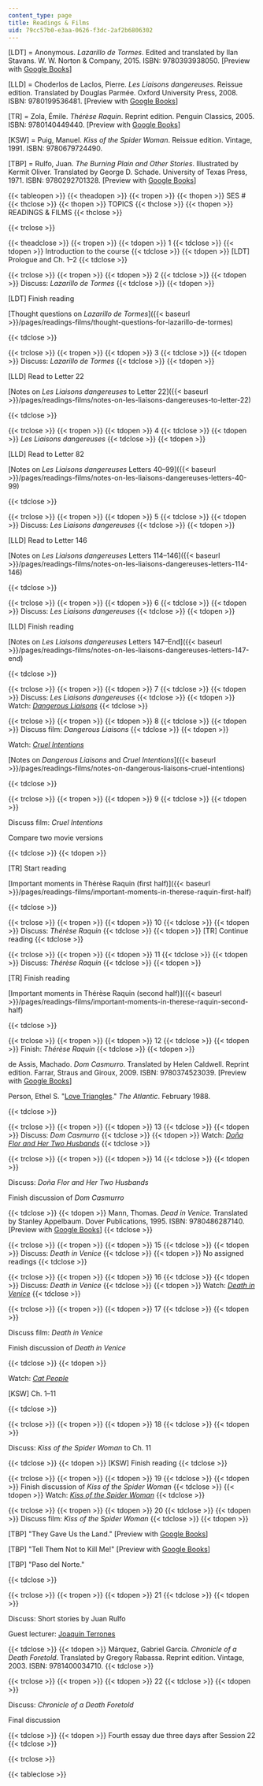 ```yaml
---
content_type: page
title: Readings & Films
uid: 79cc57b0-e3aa-0626-f3dc-2af2b6806302
---
```


\[LDT\] = Anonymous. _Lazarillo de Tormes_. Edited and translated by Ilan Stavans. W. W. Norton & Company, 2015. ISBN: 9780393938050. \[Preview with [Google Books](https://books.google.com/books?id=MpfBCwAAQBAJ&lpg=PP1&dq=lazarillo%20de%20tormes%202015&pg=PP1#v=onepage&q&f=false)\]

\[LLD\] = Choderlos de Laclos, Pierre. _Les Liaisons dangereuses_. Reissue edition. Translated by Douglas Parmée. Oxford University Press, 2008. ISBN: 9780199536481. \[Preview with [Google Books](https://books.google.com/books?id=U70UDAAAQBAJ&lpg=PR4&dq=les%20liaisons%20dangereuses%20oxford%20university%20press&pg=PP1#v=onepage&q&f=false)\]

\[TR\] = Zola, Émile. _Thérèse Raquin_. Reprint edition. Penguin Classics, 2005. ISBN: 9780140449440. \[Preview with [Google Books](https://books.google.com/books?id=418_uvMEPJQC&lpg=PT263&dq=therese%20raquin%20penguin&pg=PP1#v=onepage&q&f=false)\]

\[KSW\] = Puig, Manuel. _Kiss of the Spider Woman_. Reissue edition. Vintage, 1991. ISBN: 9780679724490.

\[TBP\] = Rulfo, Juan. _The Burning Plain and Other Stories_. Illustrated by Kermit Oliver. Translated by George D. Schade. University of Texas Press, 1971. ISBN: 9780292701328. \[Preview with [Google Books](https://books.google.com/books?id=nf_eDyxtbD0C&lpg=PP1&dq=jean%20rulfo%20tell%20them%20not%20to%20kill%20me%20luvina&pg=PP1#v=onepage&q&f=false)\]

{{< tableopen >}}
{{< theadopen >}}
{{< tropen >}}
{{< thopen >}}
SES #
{{< thclose >}}
{{< thopen >}}
TOPICS
{{< thclose >}}
{{< thopen >}}
READINGS & FILMS
{{< thclose >}}

{{< trclose >}}

{{< theadclose >}}
{{< tropen >}}
{{< tdopen >}}
1
{{< tdclose >}}
{{< tdopen >}}
Introduction to the course
{{< tdclose >}}
{{< tdopen >}}
\[LDT\] Prologue and Ch. 1–2
{{< tdclose >}}

{{< trclose >}}
{{< tropen >}}
{{< tdopen >}}
2
{{< tdclose >}}
{{< tdopen >}}
Discuss: _Lazarillo de Tormes_
{{< tdclose >}}
{{< tdopen >}}


\[LDT\] Finish reading

[Thought questions on _Lazarillo de Tormes_]({{< baseurl >}}/pages/readings-films/thought-questions-for-lazarillo-de-tormes)


{{< tdclose >}}

{{< trclose >}}
{{< tropen >}}
{{< tdopen >}}
3
{{< tdclose >}}
{{< tdopen >}}
Discuss: _Lazarillo de Tormes_
{{< tdclose >}}
{{< tdopen >}}


\[LLD\] Read to Letter 22

[Notes on _Les Liaisons dangereuses_ to Letter 22]({{< baseurl >}}/pages/readings-films/notes-on-les-liaisons-dangereuses-to-letter-22)


{{< tdclose >}}

{{< trclose >}}
{{< tropen >}}
{{< tdopen >}}
4
{{< tdclose >}}
{{< tdopen >}}
_Les Liaisons dangereuses_
{{< tdclose >}}
{{< tdopen >}}


\[LLD\] Read to Letter 82

[Notes on _Les Liaisons dangereuses_ Letters 40–99]({{< baseurl >}}/pages/readings-films/notes-on-les-liaisons-dangereuses-letters-40-99)


{{< tdclose >}}

{{< trclose >}}
{{< tropen >}}
{{< tdopen >}}
5
{{< tdclose >}}
{{< tdopen >}}
Discuss: _Les Liaisons dangereuses_
{{< tdclose >}}
{{< tdopen >}}


\[LLD\] Read to Letter 146

[Notes on _Les Liaisons dangereuses_ Letters 114–146]({{< baseurl >}}/pages/readings-films/notes-on-les-liaisons-dangereuses-letters-114-146)


{{< tdclose >}}

{{< trclose >}}
{{< tropen >}}
{{< tdopen >}}
6
{{< tdclose >}}
{{< tdopen >}}
Discuss: _Les Liaisons dangereuses_
{{< tdclose >}}
{{< tdopen >}}


\[LLD\] Finish reading

[Notes on _Les Liaisons dangereuses_ Letters 147–End]({{< baseurl >}}/pages/readings-films/notes-on-les-liaisons-dangereuses-letters-147-end)


{{< tdclose >}}

{{< trclose >}}
{{< tropen >}}
{{< tdopen >}}
7
{{< tdclose >}}
{{< tdopen >}}
Discuss: _Les Liaisons dangereuses_
{{< tdclose >}}
{{< tdopen >}}
Watch: _[Dangerous Liaisons](http://www.imdb.com/title/tt0094947/?ref_=nv_sr_1)_
{{< tdclose >}}

{{< trclose >}}
{{< tropen >}}
{{< tdopen >}}
8
{{< tdclose >}}
{{< tdopen >}}
Discuss film: _Dangerous Liaisons_
{{< tdclose >}}
{{< tdopen >}}


Watch: _[Cruel Intentions](http://www.imdb.com/title/tt0139134/?ref_=nv_sr_1)_

[Notes on _Dangerous Liaisons_ and _Cruel Intentions_]({{< baseurl >}}/pages/readings-films/notes-on-dangerous-liaisons-cruel-intentions)


{{< tdclose >}}

{{< trclose >}}
{{< tropen >}}
{{< tdopen >}}
9
{{< tdclose >}}
{{< tdopen >}}


Discuss film: _Cruel Intentions_

Compare two movie versions


{{< tdclose >}}
{{< tdopen >}}


\[TR\] Start reading

[Important moments in Thérèse Raquin (first half)]({{< baseurl >}}/pages/readings-films/important-moments-in-therese-raquin-first-half)


{{< tdclose >}}

{{< trclose >}}
{{< tropen >}}
{{< tdopen >}}
10
{{< tdclose >}}
{{< tdopen >}}
Discuss: _Thérèse Raquin_
{{< tdclose >}}
{{< tdopen >}}
\[TR\] Continue reading
{{< tdclose >}}

{{< trclose >}}
{{< tropen >}}
{{< tdopen >}}
11
{{< tdclose >}}
{{< tdopen >}}
Discuss: _Thérèse Raquin_
{{< tdclose >}}
{{< tdopen >}}


\[TR\] Finish reading

[Important moments in Thérèse Raquin (second half)]({{< baseurl >}}/pages/readings-films/important-moments-in-therese-raquin-second-half)


{{< tdclose >}}

{{< trclose >}}
{{< tropen >}}
{{< tdopen >}}
12
{{< tdclose >}}
{{< tdopen >}}
Finish: _Thérèse Raquin_
{{< tdclose >}}
{{< tdopen >}}


de Assis, Machado. _Dom Casmurro_. Translated by Helen Caldwell. Reprint edition. Farrar, Straus and Giroux, 2009. ISBN: 9780374523039. \[Preview with [Google Books](https://books.google.com/books?id=ntXVZfXngJYC&lpg=PP1&dq=dom%20casmurro&pg=PP1#v=onepage&q&f=false)\]

Person, Ethel S. "[Love Triangles](https://www.theatlantic.com/magazine/archive/1988/02/love-triangles/376328/)." _The Atlantic_. February 1988.


{{< tdclose >}}

{{< trclose >}}
{{< tropen >}}
{{< tdopen >}}
13
{{< tdclose >}}
{{< tdopen >}}
Discuss: _Dom Casmurro_
{{< tdclose >}}
{{< tdopen >}}
Watch: _[Doña Flor and Her Two Husbands](http://www.imdb.com/title/tt0077452/)_
{{< tdclose >}}

{{< trclose >}}
{{< tropen >}}
{{< tdopen >}}
14
{{< tdclose >}}
{{< tdopen >}}


Discuss: _Doña Flor and Her Two Husbands_

Finish discussion of _Dom Casmurro_


{{< tdclose >}}
{{< tdopen >}}
Mann, Thomas. _Dead in Venice_. Translated by Stanley Appelbaum. Dover Publications, 1995. ISBN: 9780486287140. \[Preview with [Google Books](https://books.google.com/books?id=PjbCAgAAQBAJ&lpg=PP1&dq=death%20in%20venice&pg=PP1#v=onepage&q&f=false)\]
{{< tdclose >}}

{{< trclose >}}
{{< tropen >}}
{{< tdopen >}}
15
{{< tdclose >}}
{{< tdopen >}}
Discuss: _Death in Venice_
{{< tdclose >}}
{{< tdopen >}}
No assigned readings
{{< tdclose >}}

{{< trclose >}}
{{< tropen >}}
{{< tdopen >}}
16
{{< tdclose >}}
{{< tdopen >}}
Discuss: _Death in Venice_
{{< tdclose >}}
{{< tdopen >}}
Watch: _[Death in Venice](http://www.imdb.com/title/tt0067445/)_
{{< tdclose >}}

{{< trclose >}}
{{< tropen >}}
{{< tdopen >}}
17
{{< tdclose >}}
{{< tdopen >}}


Discuss film: _Death in Venice_

Finish discussion of _Death in Venice_


{{< tdclose >}}
{{< tdopen >}}


Watch: _[Cat People](http://www.imdb.com/title/tt0034587/)_

\[KSW\] Ch. 1–11


{{< tdclose >}}

{{< trclose >}}
{{< tropen >}}
{{< tdopen >}}
18
{{< tdclose >}}
{{< tdopen >}}


Discuss: _Kiss of the Spider Woman_ to Ch. 11


{{< tdclose >}}
{{< tdopen >}}
\[KSW\] Finish reading
{{< tdclose >}}

{{< trclose >}}
{{< tropen >}}
{{< tdopen >}}
19
{{< tdclose >}}
{{< tdopen >}}
Finish discussion of _Kiss of the Spider Woman_
{{< tdclose >}}
{{< tdopen >}}
Watch: _[Kiss of the Spider Woman](http://www.imdb.com/title/tt0089424/?ref_=nv_sr_1)_
{{< tdclose >}}

{{< trclose >}}
{{< tropen >}}
{{< tdopen >}}
20
{{< tdclose >}}
{{< tdopen >}}
Discuss film: _Kiss of the Spider Woman_
{{< tdclose >}}
{{< tdopen >}}


\[TBP\] "They Gave Us the Land." \[Preview with [Google Books](https://books.google.com/books?id=nf_eDyxtbD0C&lpg=PP1&dq=jean%20rulfo%20tell%20them%20not%20to%20kill%20me%20luvina&pg=PA9#v=onepage&q&f=false)\]

\[TBP\] "Tell Them Not to Kill Me!" \[Preview with [Google Books](https://books.google.com/books?id=nf_eDyxtbD0C&lpg=PP1&dq=jean%20rulfo%20tell%20them%20not%20to%20kill%20me%20luvina&pg=PA83#v=onepage&q&f=false)\]

\[TBP\] "Paso del Norte."


{{< tdclose >}}

{{< trclose >}}
{{< tropen >}}
{{< tdopen >}}
21
{{< tdclose >}}
{{< tdopen >}}


Discuss: Short stories by Juan Rulfo

Guest lecturer: [Joaquín Terrones](https://lit.mit.edu/people/jterrones/)


{{< tdclose >}}
{{< tdopen >}}
Márquez, Gabriel García. _Chronicle of a Death Foretold_. Translated by Gregory Rabassa. Reprint edition. Vintage, 2003. ISBN: 9781400034710.
{{< tdclose >}}

{{< trclose >}}
{{< tropen >}}
{{< tdopen >}}
22
{{< tdclose >}}
{{< tdopen >}}


Discuss: _Chronicle of a Death Foretold_

Final discussion


{{< tdclose >}}
{{< tdopen >}}
Fourth essay due three days after Session 22
{{< tdclose >}}

{{< trclose >}}

{{< tableclose >}}